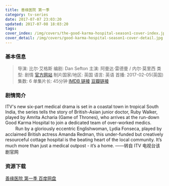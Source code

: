 ```yaml
---
title: 善缘医院 第一季
category: tv-series
date: 2017-07-07 23:03:20
updated: 2017-07-08 18:03:20
tags:
cover_index: /img/covers/the-good-karma-hospital-season1-cover-index.jpg
cover_detail: /img/covers/good-karma-hospital-season1-cover-detail.jpg
---
```


### 基本信息

>导演: 比尔·艾格斯
编剧: Dan Sefton
主演: 阿曼达·雷德曼 / 内尔·莫里西
类型: 剧情
[官方网站](http://www.itv.com/presscentre/content/good-karma-hospital)
制片国家/地区: 英国
语言: 英语
首播: 2017-02-05(英国)
集数: 6
单集片长: 45分钟
[IMDB 链接](http://www.imdb.com/title/tt6441720)
[豆瓣链接](https://movie.douban.com/subject/26968761/)

### 剧情简介

ITV's new six-part medical drama is set in a coastal town in tropical South India, the series tells the story of British-Asian junior doctor, Ruby Walker, played by Amrita Acharia (Game of Thrones), who arrives at the run-down Good Karma Hospital to join a dedicated team of over-worked medics. 
　　 
Run by a gloriously eccentric Englishwoman, Lydia Fonseca, played by acclaimed British actress Amanda Redman, this under-funded but creatively resourceful cottage hospital is the beating heart of the local community. It’s much more than just a medical outpost - it’s a home. ——转自 ITV 电视台该剧官网

### 资源下载

[善缘医院 第一季 百度网盘](https://pan.baidu.com/s/1boI64FX#list/path=%2F)

